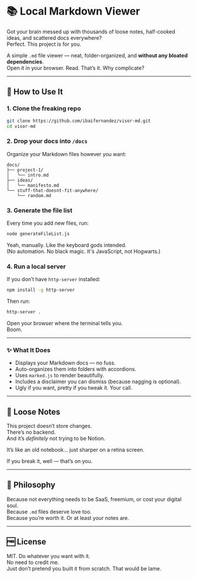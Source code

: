 # 📚 Local Markdown Viewer

Got your brain messed up with thousands of loose notes, half-cooked ideas, and scattered docs everywhere?  
Perfect. This project is for you.

A simple `.md` file viewer — neat, folder-organized, and **without any bloated dependencies**.  
Open it in your browser. Read. That’s it. Why complicate?

---

## 🚀 How to Use It

### 1. Clone the freaking repo

```bash
git clone https://github.com/ibaifernandez/visor-md.git
cd visor-md
```

### 2. Drop your docs into `/docs`

Organize your Markdown files however you want:

```plaintext
docs/
├── project-1/
│   └── intro.md
├── ideas/
│   └── manifesto.md
└── stuff-that-doesnt-fit-anywhere/
    └── random.md
```

### 3. Generate the file list

Every time you add new files, run:

```bash
node generateFileList.js
```

Yeah, manually. Like the keyboard gods intended.  
(No automation. No black magic. It's JavaScript, not Hogwarts.)

### 4. Run a local server

If you don’t have `http-server` installed:

```bash
npm install -g http-server
```

Then run:

```bash
http-server .
```

Open your browser where the terminal tells you.  
Boom.

---

### ✨ What It Does

- Displays your Markdown docs — no fuss.
- Auto-organizes them into folders with accordions.
- Uses `marked.js` to render beautifully.
- Includes a disclaimer you can dismiss (because nagging is optional).
- Ugly if you want, pretty if you tweak it. Your call.

---

## 📎 Loose Notes

This project doesn’t store changes.  
There’s no backend.  
And it’s *definitely* not trying to be Notion.

It’s like an old notebook… just sharper on a retina screen.

If you break it, well — that’s on you.

---

## 🧠 Philosophy

Because not everything needs to be SaaS, freemium, or cost your digital soul.  
Because `.md` files deserve love too.  
Because you’re worth it. Or at least your notes are.

---

## 🆓 License

MIT. Do whatever you want with it.  
No need to credit me.  
Just don’t pretend you built it from scratch. That would be lame.
